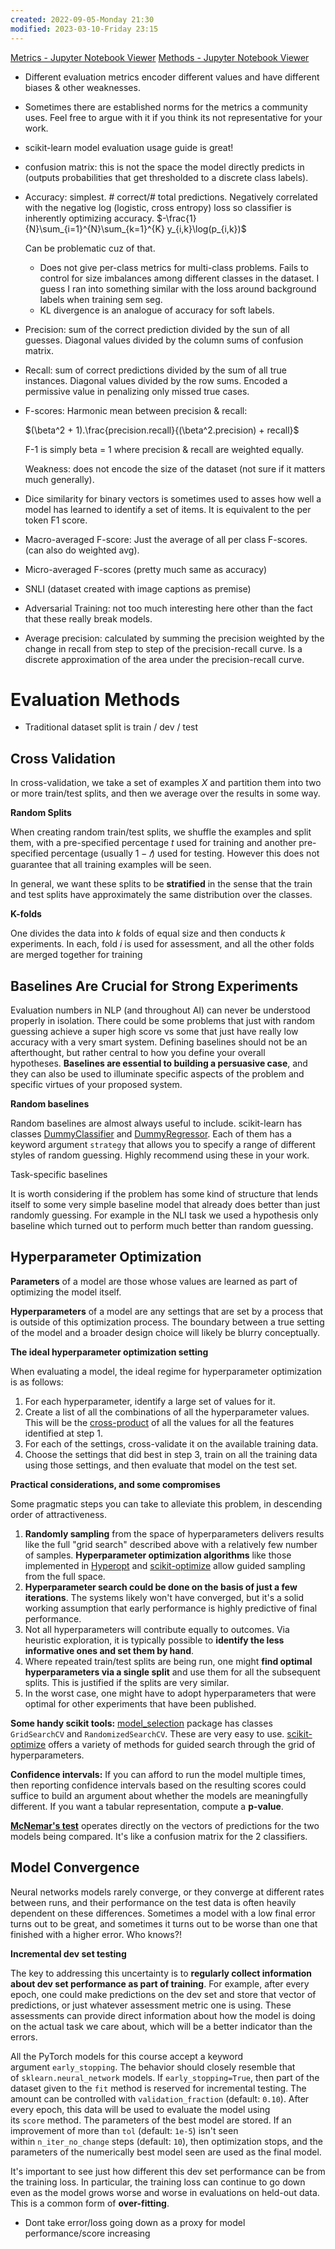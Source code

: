 ```yaml
---
created: 2022-09-05-Monday 21:30
modified: 2023-03-10-Friday 23:15
---
```


[Metrics - Jupyter Notebook Viewer](https://nbviewer.org/github/cgpotts/cs224u/blob/master/evaluation_metrics.ipynb)
[Methods - Jupyter Notebook Viewer](https://nbviewer.org/github/cgpotts/cs224u/blob/master/evaluation_methods.ipynb)

- Different evaluation metrics encoder different values and have different biases & other weaknesses.
- Sometimes there are established norms for the metrics a community uses. Feel free to argue with it if you think its not representative for your work.
- scikit-learn model evaluation usage guide is great!
- confusion matrix: this is not the space the model directly predicts in (outputs probabilities that get thresholded to a discrete class labels).
- Accuracy: simplest. # correct/# total predictions. Negatively correlated with the negative log (logistic, cross entropy) loss so classifier is inherently optimizing accuracy. $-\frac{1}{N}\sum_{i=1}^{N}\sum_{k=1}^{K}  y_{i,k}\log(p_{i,k})$

	 Can be problematic cuz of that.

	 - Does not give per-class metrics for multi-class problems. Fails to control for size imbalances among different classes in the dataset. I guess I ran into something similar with the loss around background labels when training sem seg.
	 - KL divergence is an analogue of accuracy for soft labels.
- Precision: sum of the correct prediction divided by the sun of all guesses. Diagonal values divided by the column sums of confusion matrix.
- Recall: sum of correct predictions divided by the sum of all true instances. Diagonal values divided by the row sums. Encoded a permissive value in penalizing only missed true cases.
- F-scores: Harmonic mean between precision & recall:

	 $(\beta^2 + 1).\frac{precision.recall}{(\beta^2.precision) + recall}$

	 F-1 is simply beta = 1 where precision & recall are weighted equally.

	 Weakness: does not encode the size of the dataset (not sure if it matters much generally).

- Dice similarity for binary vectors is sometimes used to asses how well a model has learned to identify a set of items. It is equivalent to the per token F1 score.
- Macro-averaged F-score: Just the average of all per class F-scores. (can also do weighted avg).
- Micro-averaged F-scores (pretty much same as accuracy)
- SNLI (dataset created with image captions as premise)
- Adversarial Training: not too much interesting here other than the fact that these really break models.
- Average precision: calculated by summing the precision weighted by the change in recall from step to step of the precision-recall curve. Is a discrete approximation of the area under the precision-recall curve.

# Evaluation Methods
- Traditional dataset split is train / dev / test

## Cross Validation

In cross-validation, we take a set of examples $X$ and partition them into two or more train/test splits, and then we average over the results in some way.

**Random Splits**

When creating random train/test splits, we shuffle the examples and split them, with a pre-specified percentage $t$ used for training and another pre-specified percentage (usually $1−𝑡$) used for testing. However this does not guarantee that all training examples will be seen.

In general, we want these splits to be **stratified** in the sense that the train and test splits have approximately the same distribution over the classes.

**K-folds**

One divides the data into $k$ folds of equal size and then conducts $k$ experiments. In each, fold $i$ is used for assessment, and all the other folds are merged together for training

## Baselines Are Crucial for Strong Experiments

Evaluation numbers in NLP (and throughout AI) can never be understood properly in isolation. There could be some problems that just with random guessing achieve a super high score vs some that just have really low accuracy with a very smart system. Defining baselines should not be an afterthought, but rather central to how you define your overall hypotheses. **Baselines are essential to building a persuasive case**, and they can also be used to illuminate specific aspects of the problem and specific virtues of your proposed system.

**Random baselines**

Random baselines are almost always useful to include. scikit-learn has classes [DummyClassifier](http://scikit-learn.org/stable/modules/generated/sklearn.dummy.DummyClassifier.html#sklearn.dummy.DummyClassifier) and [DummyRegressor](http://scikit-learn.org/stable/modules/generated/sklearn.dummy.DummyRegressor.html#sklearn.dummy.DummyRegressor). Each of them has a keyword argument `strategy` that allows you to specify a range of different styles of random guessing. Highly recommend using these in your work.

Task-specific baselines

It is worth considering if the problem has some kind of structure that lends itself to some very simple baseline model that already does better than just randomly guessing. For example in the NLI task we used a hypothesis only baseline which turned out to perform much better than random guessing.

## Hyperparameter Optimization

**Parameters** of a model are those whose values are learned as part of optimizing the model itself.

**Hyperparameters** of a model are any settings that are set by a process that is outside of this optimization process. The boundary between a true setting of the model and a broader design choice will likely be blurry conceptually.

**The ideal hyperparameter optimization setting**

When evaluating a model, the ideal regime for hyperparameter optimization is as follows:

1. For each hyperparameter, identify a large set of values for it.
2. Create a list of all the combinations of all the hyperparameter values. This will be the [cross-product](https://en.wikipedia.org/wiki/Cartesian_product) of all the values for all the features identified at step 1.
3. For each of the settings, cross-validate it on the available training data.
4. Choose the settings that did best in step 3, train on all the training data using those settings, and then evaluate that model on the test set.

**Practical considerations, and some compromises**

Some pragmatic steps you can take to alleviate this problem, in descending order of attractiveness.

1. **Randomly sampling** from the space of hyperparameters delivers results like the full "grid search" described above with a relatively few number of samples. **Hyperparameter optimization algorithms** like those implemented in [Hyperopt](http://hyperopt.github.io/hyperopt/) and [scikit-optimize](https://github.com/scikit-optimize/scikit-optimize) allow guided sampling from the full space.
2. **Hyperparameter search could be done on the basis of just a few iterations**. The systems likely won't have converged, but it's a solid working assumption that early performance is highly predictive of final performance.
3. Not all hyperparameters will contribute equally to outcomes. Via heuristic exploration, it is typically possible to **identify the less informative ones and set them by hand**.
4. Where repeated train/test splits are being run, one might **find optimal hyperparameters via a single split** and use them for all the subsequent splits. This is justified if the splits are very similar.
5. In the worst case, one might have to adopt hyperparameters that were optimal for other experiments that have been published.

**Some handy scikit tools:** [model_selection](http://scikit-learn.org/stable/modules/classes.html#module-sklearn.model_selection) package has classes `GridSearchCV` and `RandomizedSearchCV`. These are very easy to use. [scikit-optimize](https://github.com/scikit-optimize/scikit-optimize) offers a variety of methods for guided search through the grid of hyperparameters.

**Confidence intervals:** If you can afford to run the model multiple times, then reporting confidence intervals based on the resulting scores could suffice to build an argument about whether the models are meaningfully different. If you want a tabular representation, compute a **p-value**.

[**McNemar's test**](https://en.wikipedia.org/wiki/McNemar%27s_test) operates directly on the vectors of predictions for the two models being compared. It's like a confusion matrix for the 2 classifiers.

## Model Convergence

Neural networks models rarely converge, or they converge at different rates between runs, and their performance on the test data is often heavily dependent on these differences. Sometimes a model with a low final error turns out to be great, and sometimes it turns out to be worse than one that finished with a higher error. Who knows?!

**Incremental dev set testing**

The key to addressing this uncertainty is to **regularly collect information about dev set performance as part of training**. For example, after every epoch, one could make predictions on the dev set and store that vector of predictions, or just whatever assessment metric one is using. These assessments can provide direct information about how the model is doing on the actual task we care about, which will be a better indicator than the errors.

All the PyTorch models for this course accept a keyword argument `early_stopping`. The behavior should closely resemble that of `sklearn.neural_network` models. If `early_stopping=True`, then part of the dataset given to the `fit` method is reserved for incremental testing. The amount can be controlled with `validation_fraction` (default: `0.10`). After every epoch, this data will be used to evaluate the model using its `score` method. The parameters of the best model are stored. If an improvement of more than `tol` (default: `1e-5`) isn't seen within `n_iter_no_change` steps (default: `10`), then optimization stops, and the parameters of the numerically best model seen are used as the final model.

It's important to see just how different this dev set performance can be from the training loss. In particular, the training loss can continue to go down even as the model grows worse and worse in evaluations on held-out data. This is a common form of **over-fitting**.

- Dont take error/loss going down as a proxy for model performance/score increasing
